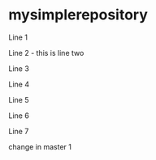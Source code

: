 # mysimplerepository

Line 1


Line 2 - this is line two


Line 3

Line 4

Line 5


Line 6





Line 7

change in master 1

